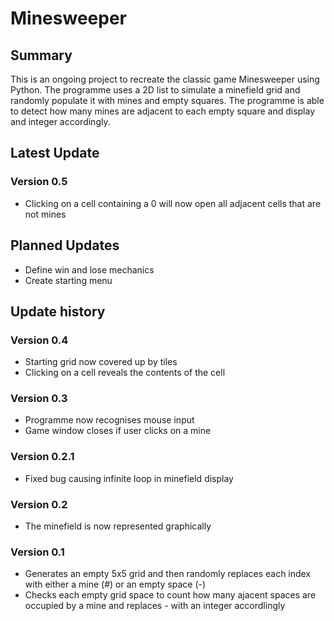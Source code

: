 # Minesweeper
## Summary
This is an ongoing project to recreate the classic game Minesweeper using Python. The programme uses a 2D list to simulate a minefield grid and randomly populate it with mines and empty squares. The programme is able to detect how many mines are adjacent to each empty square and display and integer accordingly. 
## Latest Update
### Version 0.5
* Clicking on a cell containing a 0 will now open all adjacent cells that are not mines
## Planned Updates
* Define win and lose mechanics
* Create starting menu
## Update history
### Version 0.4
* Starting grid now covered up by tiles
* Clicking on a cell reveals the contents of the cell
### Version 0.3
* Programme now recognises mouse input
* Game window closes if user clicks on a mine
### Version 0.2.1
* Fixed bug causing infinite loop in minefield display
### Version 0.2
* The minefield is now represented graphically 
### Version 0.1
* Generates an empty 5x5 grid and then randomly replaces each index with either a mine (#) or an empty space (-)
* Checks each empty grid space to count how many ajacent spaces are occupied by a mine and replaces - with an integer accordlingly
